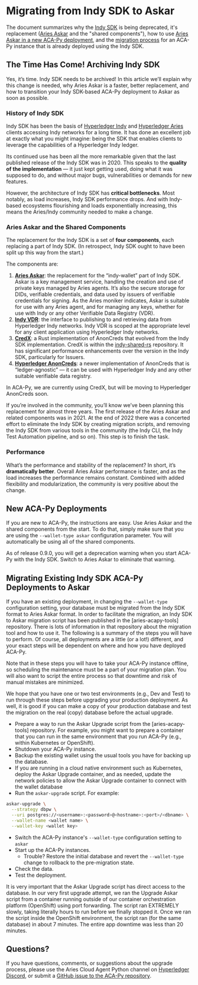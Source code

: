 # Migrating from Indy SDK to Askar

The document summarizes why the [Indy SDK] is being deprecated, it's replacement
([Aries Askar] and the "shared components"), how to use [Aries Askar in a new
ACA-Py deployment](#new-aca-py-deployments), and the [migration
process](#migrating-existing-indy-sdk-aca-py-deployments-to-askar) for an ACA-Py
instance that is already deployed using the Indy SDK.

## The Time Has Come! Archiving Indy SDK

Yes, it’s time. Indy SDK needs to be archived! In this article we’ll explain why
this change is needed, why Aries Askar is a faster, better replacement, and how
to transition your Indy SDK-based ACA-Py deployment to Askar as soon as
possible.

[Indy SDK]: https://github.com/hyperledger/indy-sdk
[Aries Askar]: https://github.com/hyperledger/aries-askar

### History of Indy SDK

Indy SDK has been the basis of [Hyperledger Indy] and [Hyperledger Aries] clients
accessing Indy networks for a long time. It has done an excellent job at exactly
what you might imagine: being the SDK that enables clients to leverage the
capabilities of a Hyperledger Indy ledger.

Its continued use has been all the more remarkable given that the last published
release of the Indy SDK was in 2020. This speaks to the **quality of the
implementation** — it just kept getting used, doing what it was supposed to do,
and without major bugs, vulnerabilities or demands for new features.

However, the architecture of Indy SDK has **critical bottlenecks**. Most
notably, as load increases, Indy SDK performance drops. And with Indy-based
ecosystems flourishing and loads exponentially increasing, this means the
Aries/Indy community needed to make a change.

[Hyperledger Indy]: https://www.hyperledger.org/projects/hyperledger-indy
[Hyperledger Aries]: https://www.hyperledger.org/projects/aries

### Aries Askar and the Shared Components

The replacement for the Indy SDK is a set of **four components**, each replacing
a part of Indy SDK. (In retrospect, Indy SDK ought to have been split up this
way from the start.)

The components are:

1. **[Aries Askar]**: the replacement for the “indy-wallet” part of Indy SDK.
   Askar is a key management service, handling the creation and use of private
   keys managed by Aries agents. It’s also the secure storage for DIDs,
   verifiable credentials, and data used by issuers of verifiable credentials
   for signing. As the Aries moniker indicates, Askar is suitable for use with
   any Aries agent, and for managing any keys, whether for use with Indy or any
   other Verifiable Data Registry (VDR).
2. **[Indy VDR]**: the interface to publishing to and retrieving data from
   Hyperledger Indy networks. Indy VDR is scoped at the appropriate level for
   any client application using Hyperledger Indy networks.
3. **[CredX]**: a Rust implementation of AnonCreds that evolved from the Indy
   SDK implementation. CredX is within the [indy-shared-rs] repository. It has
   significant performance enhancements over the version in the Indy SDK,
   particularly for Issuers.
4. **[Hyperledger AnonCreds]**: a newer implementation of AnonCreds that is
   “ledger-agnostic” — it can be used with Hyperledger Indy and any other
   suitable verifiable data registry.

In ACA-Py, we are currently using CredX, but will be moving to Hyperledger
AnonCreds soon.

[Indy VDR]: https://github.com/hyperledger/indy-vdr
[CredX]: https://github.com/hyperledger/indy-shared-rs
[indy-shared-rs]: https://github.com/hyperledger/indy-shared-rs
[Hyperledger AnonCreds]: https://github.com/hyperledger/anoncreds-rs

If you’re involved in the community, you’ll know we’ve been planning this
replacement for almost three years. The first release of the Aries Askar and
related components was in 2021. At the end of 2022 there was a concerted effort
to eliminate the Indy SDK by creating migration scripts, and removing the Indy
SDK from various tools in the community (the Indy CLI, the Indy Test Automation
pipeline, and so on). This step is to finish the task.

### Performance

What’s the performance and stability of the replacement? In short, it’s
**dramatically better**. Overall Aries Askar performance is faster, and as the
load increases the performance remains constant. Combined with added flexibility
and modularization, the community is very positive about the change.

## New ACA-Py Deployments

If you are new to ACA-Py, the instructions are easy. Use Aries Askar and the
shared components from the start. To do that, simply make sure that you are
using the `--wallet-type askar` configuration parameter. You will automatically
be using all of the shared components.

As of release 0.9.0, you will get a deprecation warning when you start ACA-Py
with the Indy SDK. Switch to Aries Askar to eliminate that warning.

## Migrating Existing Indy SDK ACA-Py Deployments to Askar

If you have an existing deployment, in changing the `--wallet-type`
configuration setting, your database must be migrated from the Indy SDK format
to Aries Askar format. In order to facilitate the migration, an Indy SDK to
Askar migration script has been published in the [aries-acapy-tools] repository.
There is lots of information in that repository about the migration tool and how
to use it. The following is a summary of the steps you will have to perform. Of
course, all deployments are a little (or a lot!) different, and your exact steps
will be dependent on where and how you have deployed ACA-Py.

Note that in these steps you will have to take your ACA-Py instance offline, so
scheduling the maintenance must be a part of your migration plan. You will also
want to script the entire process so that downtime and risk of manual mistakes
are minimized.

We hope that you have one or two test environments (e.g., Dev and Test) to run
through these steps before upgrading your production deployment. As well, it is
good if you can make a copy of your production database and test the migration
on the real (copy) database before the actual upgrade.

* Prepare a way to run the Askar Upgrade script from the [aries-acapy-tools]
  repository. For example, you might want to prepare a container that you can
  run in the same environment that you run ACA-Py (e.g., within Kubernetes or
  OpenShift).
* Shutdown your ACA-Py instance.
* Backup the existing wallet using the usual tools you have for backing up the
  database.
* If you are running in a cloud native environment such as Kubernetes, deploy
  the Askar Upgrade container, and as needed, update the network policies to
  allow the Askar Upgrade container to connect with the wallet database
* Run the `askar-upgrade` script. For example:

``` bash
askar-upgrade \
  --strategy dbpw \
  --uri postgres://<username>:<password>@<hostname>:<port>/<dbname> \
  --wallet-name <wallet name> \
  --wallet-key <wallet key>
```

* Switch the ACA-Py instance's `--wallet-type` configuration setting to `askar`
* Start up the ACA-Py instances.
  * Trouble? Restore the initial database and revert the `--wallet-type` change
    to rollback to the pre-migration state.
* Check the data.
* Test the deployment.

It is very important that the Askar Upgrade script has direct access to the
database. In our very first upgrade attempt, we ran the Upgrade Askar script
from a container running outside of our container orchestration platform
(OpenShift) using port forwarding. The script ran EXTREMELY slowly, taking
literally hours to run before we finally stopped it. Once we ran the script
inside the OpenShift environment, the script ran (for the same database) in
about 7 minutes. The entire app downtime was less than 20 minutes.

## Questions?

If you have questions, comments, or suggestions about the upgrade process,
please use the Aries Cloud Agent Python channel on [Hyperledger Discord], or
submit a [GitHub issue to the ACA-Py repository].

[Hyperledger Discord]: https://discord.gg/hyperledger
[GitHub issue to the ACA-Py repository]: https://github.com/hyperledger/aries-cloudagent-python/issues